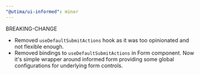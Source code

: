 ```yaml
---
"@utima/ui-informed": minor
---
```


BREAKING-CHANGE

- Removed `useDefaultSubmitActions` hook as it was too opinionated and not flexible enough.
- Removed bindings to `useDefaultSubmitActions` in Form component. Now it's simple wrapper around informed form providing some global configurations for underlying form controls.
